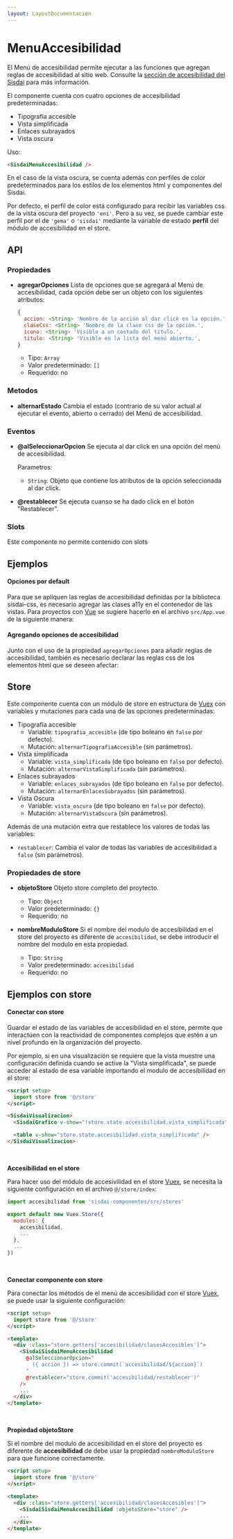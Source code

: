 ```yaml
---
layout: LayoutDocumentacion
---
```


# MenuAccesibilidad

El Menú de accesibilidad permite ejecutar a las funciones que agregan reglas de accesibilidad al sitio web. Consulte la [sección de accesibilidad del Sisdai](https://sisdai.conacyt.mx/accesibilidad/introduccion) para más información.

El componente cuenta con cuatro opciones de accesibilidad predeterminadas:

- Tipografía accesible
- Vista simplificada
- Enlaces subrayados
- Vista oscura

Uso:

```html
<SisdaiMenuAccesibilidad />
```

En el caso de la vista oscura, se cuenta además con perfiles de color predeterminados para los estilos de los elementos html y componentes del Sisdai.

Por defecto, el perfil de color está configurado para recibir las variables css de la vista oscura del proyecto `'eni'`. Pero a su vez, se puede cambiar este perfil por el de `'gema'` o `'sisdai'` mediante la variable de estado **perfil** del módulo de accesibilidad en el store.

<section id="api">

## API

### Propiedades

- **agregarOpciones**
  Lista de opciones que se agregará al Menú de accesibilidad, cada opción debe ser un objeto con los siguientes atributos:

  ```js
  {
    accion: <String> 'Nombre de la acción al dar click en la opción.',
    claseCss: <String> 'Nombre de la clase css de la opción.',
    icono: <String> 'Visible a un costado del titulo.',
    titulo: <String> 'Visible en la lista del menú abierto.',
  }
  ```

  - Tipo: `Array`
  - Valor predeterminado: `[]`
  - Requerido: no

### Metodos

- **alternarEstado**
  Cambia el estado (contrario de su valor actual al ejecutar el evento, abierto o cerrado) del Menú de accesibilidad.

### Eventos

- **@alSeleccionarOpcion**
  Se ejecuta al dar click en una opción del menú de accesibilidad.

  Parametros:

  - `String`: Objeto que contiene los atributos de la opción seleccionada al dar click.

- **@restablecer**
  Se ejecuta cuanso se ha dado click en el botón "Restablecer".

### Slots

Este componente no permite contenido con slots

</section>

<section id="ejemplos">

## Ejemplos

#### Opciones por default

Para que se apliquen las reglas de accesibilidad definidas por la biblioteca sisdai-css, es necesario agregar las clases a11y en el contenedor de las vistas. Para proyectos con [Vue](https://vuejs.org/) se sugiere hacerlo en el archivo `src/App.vue` de la siguiente manera:

<utils-ejemplo-doc ruta="menu-accesibilidad/basico.vue"/>

#### Agregando opciones de accesibilidad

Junto con el uso de la propiedad `agregarOpciones` para añadir reglas de accesibilidad, también es necesario declarar las reglas css de los elementos html que se deseen afectar:

<utils-ejemplo-doc ruta="menu-accesibilidad/agregando-opciones.vue"/>

</section>

<section id="store">

## Store

Este componente cuenta con un módulo de store en estructura de [Vuex](https://vuex.vuejs.org/) con variables y mutaciones para cada una de las opciones predeterminadas:

- Tipografía accesible
  - Variable: `tipografia_accesible` (de tipo boleano en `false` por defecto).
  - Mutación: `alternarTipografiaAccesible` (sin parámetros).
- Vista simplificada
  - Variable: `vista_simplificada` (de tipo boleano en `false` por defecto).
  - Mutación: `alternarVistaSimplificada` (sin parámetros).
- Enlaces subrayados
  - Variable: `enlaces_subrayados` (de tipo boleano en `false` por defecto).
  - Mutación: `alternarEnlacesSubrayados` (sin parámetros).
- Vista Oscura
  - Variable: `vista_oscura` (de tipo boleano en `false` por defecto).
  - Mutación: `alternarVistaOscura` (sin parámetros).

Además de una mutación extra que restablece los valores de todas las variables:

- `restablecer`:
  Cambia el valor de todas las variables de accesibilidad a `false` (sin parámetros).

### Propiedades de store

- **objetoStore**
  Objeto store completo del proytecto.

  - Tipo: `Object`
  - Valor predeterminado: `{}`
  - Requerido: no

- **nombreModuloStore**
  Si el nombre del modulo de accesibilidad en el store del proyecto es diferente de `accesibilidad`, se debe introducir el nombre del modulo en esta propiedad.

  - Tipo: `String`
  - Valor predeterminado: `accesibilidad`
  - Requerido: no

</section>

<section id="ejemplos-con-store">

## Ejemplos con store

#### Conectar con store

Guardar el estado de las variables de accesibilidad en el store, permite que interactúen con la reactividad de componentes complejos que estén a un nivel profundo en la organización del proyecto.

Por ejemplo, si en una visualización se requiere que la vista muestre una configuración definida cuando se active la "Vista simplificada", se puede acceder al estado de esa variable importando el modulo de accesibilidad en el store:

```html
<script setup>
  import store from '@/store'
</script>

<SisdaiVisualizacion>
  <SisdaiGrafico v-show="!store.state.accesibilidad.vista_simplificada" />

  <table v-show="store.state.accesibilidad.vista_simplificada" />
</SisdaiVisualizacion>
```

<br />

**Accesibilidad en el store**

Para hacer uso del módulo de accesivilidad en el store [Vuex](https://vuex.vuejs.org/), se necesita la siguiente configuración en el archivo `@/store/index`:

```js
import accesibilidad from 'sisdai-componentes/src/stores'

export default new Vuex.Store({
  modules: {
    accesibilidad,
    ...
  },
  ...
})
```

<br />

**Conectar componente con store**

Para conectar los métodos de el menú de accesibilidad con el store [Vuex](https://vuex.vuejs.org/), se puede usar la siguiente configuración:

```html
<script setup>
  import store from '@/store'
</script>

<template>
  <div :class="store.getters['accesibilidad/clasesAccesibles']">
    <SisdaiSisdaiMenuAccesibilidad
      @alSeleccionarOpcion="
        ({ accion }) => store.commit(`accesibilidad/${accion}`)
      "
      @restablecer="store.commit('accesibilidad/restablecer')"
    />
    ...
  </div>
</template>
```

<br />

**Propiedad objetoStore**

Si el nombre del modulo de accesibilidad en el store del proyecto es diferente de **accesibilidad** de debe usar la propiedad `nombreModuloStore` para que funcione correctamente.

```html
<script setup>
  import store from '@/store'
</script>

<template>
  <div :class="store.getters['accesibilidad/clasesAccesibles']">
    <SisdaiSisdaiMenuAccesibilidad :objetoStore="store" />
    ...
  </div>
</template>
```

</section>
